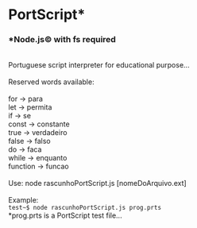 # PortScript*
### *Node.js&copy; with fs required
<br/>
Portuguese script interpreter for educational purpose...
<br/>
<br/>
Reserved words available:
<br/>
<br/>
for   -> para
<br/>
let   -> permita
<br/>
if    -> se
<br/>
const -> constante
<br/>
true  -> verdadeiro
<br/>
false -> falso
<br/>
do    -> faca
<br/>
while -> enquanto
<br/>
function -> funcao
<br/>
<br/>
Use: node rascunhoPortScript.js [nomeDoArquivo.ext]
<br/>
<br/>
Example:
<br/>
<code>test~$ node rascunhoPortScript.js prog.prts</code>
<br/>
*prog.prts is a PortScript test file...
